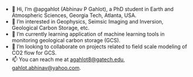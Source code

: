 - 👋 Hi, I’m @apgahlot (Abhinav P Gahlot), a PhD student in Earth and Atmospheric Sciences, Georgia Tech, Atlanta, USA.
- 👀 I’m interested in Geophysics, Seimsic Imaging and Inversion, Geological Carbon Storage, etc.
- 🌱 I’m currently learning application of machine learning tools in monitoring geological carbon storage (GCS).
- 💞️ I’m looking to collaborate on projects related to field scale modeling of CO2 flow for GCS.
- 📫 You can reach me at agahlot8@gatech.edu, gahlot.abhinav@yahoo.com.

<!---
apgahlot/apgahlot is a ✨ special ✨ repository because its `README.md` (this file) appears on your GitHub profile.
You can click the Preview link to take a look at your changes.
--->
